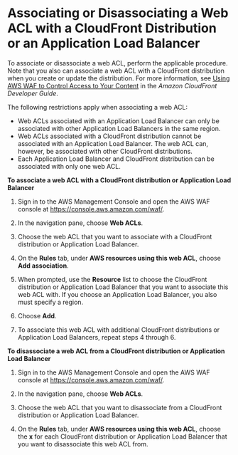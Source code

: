 # Associating or Disassociating a Web ACL with a CloudFront Distribution or an Application Load Balancer<a name="web-acl-associating-cloudfront-distribution"></a>

To associate or disassociate a web ACL, perform the applicable procedure\. Note that you also can associate a web ACL with a CloudFront distribution when you create or update the distribution\. For more information, see [Using AWS WAF to Control Access to Your Content](http://docs.aws.amazon.com/AmazonCloudFront/latest/DeveloperGuide/distribution-web-awswaf.html) in the *Amazon CloudFront Developer Guide*\.

The following restrictions apply when associating a web ACL:
+ Web ACLs associated with an Application Load Balancer can only be associated with other Application Load Balancers in the same region\.
+ Web ACLs associated with a CloudFront distribution cannot be associated with an Application Load Balancer\. The web ACL can, however, be associated with other CloudFront distributions\.
+ Each Application Load Balancer and CloudFront distribution can be associated with only one web ACL\.

**To associate a web ACL with a CloudFront distribution or Application Load Balancer**

1. Sign in to the AWS Management Console and open the AWS WAF console at [https://console\.aws\.amazon\.com/waf/](https://console.aws.amazon.com/waf/)\. 

1. In the navigation pane, choose **Web ACLs**\.

1. Choose the web ACL that you want to associate with a CloudFront distribution or Application Load Balancer\. 

1. On the **Rules** tab, under **AWS resources using this web ACL**, choose **Add association**\.

1. When prompted, use the **Resource** list to choose the CloudFront distribution or Application Load Balancer that you want to associate this web ACL with\. If you choose an Application Load Balancer, you also must specify a region\.

1. Choose **Add**\.

1. To associate this web ACL with additional CloudFront distributions or Application Load Balancers, repeat steps 4 through 6\.<a name="web-acl-disassociating-cloudfront-distribution-procedure"></a>

**To disassociate a web ACL from a CloudFront distribution or Application Load Balancer**

1. Sign in to the AWS Management Console and open the AWS WAF console at [https://console\.aws\.amazon\.com/waf/](https://console.aws.amazon.com/waf/)\. 

1. In the navigation pane, choose **Web ACLs**\.

1. Choose the web ACL that you want to disassociate from a CloudFront distribution or Application Load Balancer\.

1. On the **Rules** tab, under **AWS resources using this web ACL**, choose the **x** for each CloudFront distribution or Application Load Balancer that you want to disassociate this web ACL from\.